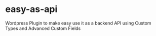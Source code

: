 # easy-as-api
Wordpress Plugin to make easy use it as a backend API using Custom Types and Advanced Custom Fields
